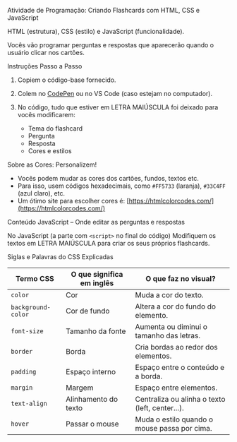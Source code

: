 
Atividade de Programação: Criando Flashcards com HTML, CSS e JavaScript


HTML (estrutura),
CSS (estilo) e
JavaScript (funcionalidade).

Vocês vão programar perguntas e respostas que aparecerão quando o usuário clicar nos cartões.

Instruções Passo a Passo

1. Copiem o código-base fornecido.
2. Colem no [CodePen](https://codepen.io/) ou no VS Code (caso estejam no computador).
3. No código, tudo que estiver em LETRA MAIÚSCULA foi deixado para vocês modificarem:

   * Tema do flashcard
   * Pergunta
   * Resposta
   * Cores e estilos

Sobre as Cores: Personalizem!

* Vocês podem mudar as cores dos cartões, fundos, textos etc.
* Para isso, usem códigos hexadecimais, como `#FF5733` (laranja), `#33C4FF` (azul claro), etc.
* Um ótimo site para escolher cores é:
  [https://htmlcolorcodes.com/](https://htmlcolorcodes.com/)

Conteúdo JavaScript – Onde editar as perguntas e respostas

No JavaScript (a parte com `<script>` no final do código)
Modifiquem os textos em LETRA MAIÚSCULA para criar os seus próprios flashcards.

Siglas e Palavras do CSS Explicadas

| Termo CSS          | O que significa em inglês | O que faz no visual?                            |
| ------------------ | ------------------------- | ----------------------------------------------- |
| `color`            | Cor                       | Muda a cor do texto.                            |
| `background-color` | Cor de fundo              | Altera a cor do fundo do elemento.              |
| `font-size`        | Tamanho da fonte          | Aumenta ou diminui o tamanho das letras.        |
| `border`           | Borda                     | Cria bordas ao redor dos elementos.             |
| `padding`          | Espaço interno            | Espaço entre o conteúdo e a borda.              |
| `margin`           | Margem                    | Espaço entre elementos.                         |
| `text-align`       | Alinhamento do texto      | Centraliza ou alinha o texto (left, center...). |
| `hover`            | Passar o mouse            | Muda o estilo quando o mouse passa por cima.    |

